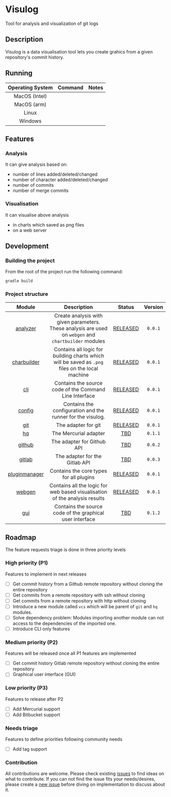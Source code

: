 # Visulog

Tool for analysis and visualization of git logs

## Description

Visulog is a data visualisation tool lets you create grahics from a given repository's commit history.


## Running

| Operating System | Command | Notes |
| :----: | :----: | :----: |
| MacOS (Intel) | | |
| MacOS (arm) | | |
| Linux | | |
| Windows | |


## Features

### Analysis

It can give analysis based on:

- number of lines added/deleted/changed
- number of character added/deleted/changed
- number of commits
- number of merge commits

### Visualisation

It can visualise above analysis

- in charts which saved as png files
- on a web server

## Development

### Building the project

From the root of the project run the following command:
```bash
gradle build
```

### Project structure
| Module      | Description      | Status      | Version      |
| :-----------: | :------------: | :---------: | :----------: |
| [analyzer](./analyzer)| Create analysis with given parameters. These analysis are used on `webgen` and `chartbuilder` modules | [RELEASED] | `0.0.1` |
| [charbuilder](./chartbuilder)| Contains all logic for building charts which will be saved as `.png` files on the local machine | [RELEASED] | `0.0.1` |
| [cli](./cli)| Contains the source code of the Command Line Interface | [RELEASED] | `0.0.1` |
| [config](./config)| Contains the configuration and the runner for the visulog. | [RELEASED] | `0.0.1` |
| [git](./git)| The adapter for git | [RELEASED] | `0.0.1` |
| [hq](./hq)| The Mercurial adapter | [TBD] | `0.1.1` |
| [github](./github)| The adapter for Github API | [TBD] | `0.0.2` |
| [gitlab](./gitlab)| The adapter for the Gitlab API | [TBD] | `0.0.3` |
| [pluginmanager](./pluginmanager)| Contains the core types for all plugins | [RELEASED] | `0.0.1` |
| [webgen](./webgen)| Contains all the logic for web based visualisation of the analysis results | [RELEASED] | `0.0.1` |
| [gui](./gui) | Contains the source code of the graphical user interface | [TBD] | `0.1.2` |

## Roadmap

The feature requests triage is done in three priority levels

### High priority (P1)
Features to implement in next releases

- [ ] Get commit history from a Github remote repository without cloning the entire repository
- [ ] Get commits from a remote repository with ssh without cloning
- [ ] Get commits from a remote repository with http without cloning
- [ ] Introduce a new module called `vcs` which will be parent of `git` and `hq` modules.
- [ ] Solve dependency problem: Modules importing another module can not access to the dependencies of the imported one.
- [ ] Introduce CLI only features

### Medium priority (P2)
Features will be released once all P1 features are implemented

- [ ] Get commit history Gitlab remote repository without cloning the entire repository
- [ ] Graphical user interface (GUI)

### Low priority (P3)
Features to release after P2

- [ ] Add Mercurial support
- [ ] Add Bitbucket support

### Needs triage

Features to define priorities following community needs

- [ ] Add tag support

### Contribution

All contributions are welcome. Please check existing [issues] to find ideas on what to contribute.
If you can not find the issue fits your needs/desires, please create a [new issue] before diving on implementation to discuss about it.


[new issue]: https://github.com/Makepad-fr/visulog/issues/new
[issues]: https://github.com/Makepad-fr/visulog/issues
[RELEASED]: https://github.com/Makepad-fr/releases
[TBD]: ##roadmap
